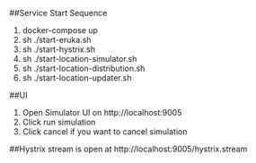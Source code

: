 
##Service Start Sequence
1. docker-compose up
2. sh ./start-eruka.sh
3. sh ./start-hystrix.sh
4. sh ./start-location-simulator.sh
5. sh ./start-location-distribution.sh
6. sh ./start-location-updater.sh

##UI
1. Open Simulator UI on http://localhost:9005
2. Click run simulation
3. Click cancel if you want to cancel simulation

##Hystrix stream is open at
http://localhost:9005/hystrix.stream
